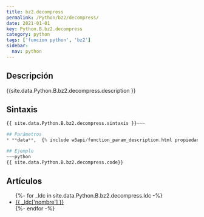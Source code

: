 ```yaml
---
title: bz2.decompress
permalink: /Python/bz2/decompress/
date: 2021-01-01
key: Python.B.bz2.decompress
category: python
tags: ['funcion python', 'bz2']
sidebar: 
  nav: python
---
```


## Descripción
{{site.data.Python.B.bz2.decompress.description }}

## Sintaxis
~~~python
{{ site.data.Python.B.bz2.decompress.sintaxis }}~~~

## Parámetros
* **data**,  {% include w3api/function_param_description.html propiedad=site.data.Python.B.bz2.decompress valor="data" %}

## Ejemplo
~~~python
{{ site.data.Python.B.bz2.decompress.code}}
~~~

## Artículos
<ul>
{%- for _ldc in site.data.Python.B.bz2.decompress.ldc -%}
   <li>
       <a href="{{_ldc['url'] }}">{{ _ldc['nombre'] }}</a>
   </li>
{%- endfor -%}
</ul>
